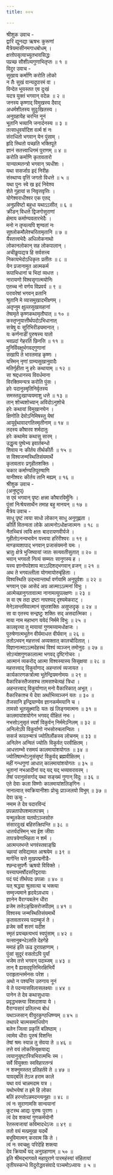 ```yaml
---
title: ००५

---
```

श्रीशुक उवाच -  
द्वारि द्युनद्या ऋषभः कुरूणां  
मैत्रेयमासीनमगाधबोधम् ।  
क्षत्तोपसृत्याच्युतभावसिद्धः  
पप्रच्छ सौशील्यगुणाभितृप्तः ॥ १ ॥  
विदुर उवाच -  
सुखाय कर्माणि करोति लोको  
न तैः सुखं वान्यदुपारमं वा ।  
विन्देत भूयस्तत एव दुःखं  
यदत्र युक्तं भगवान् वदेन्नः ॥ २ ॥  
जनस्य कृष्णाद् विमुखस्य दैवाद्  
अधर्मशीलस्य सुदुःखितस्य ।  
अनुग्रहायेह चरन्ति नूनं  
भूतानि भव्यानि जनार्दनस्य ॥ ३ ॥  
तत्साधुवर्यादिश वर्त्म शं नः  
संराधितो भगवान् येन पुंसाम् ।  
हृदि स्थितो यच्छति भक्तिपूते  
ज्ञानं सतत्त्वाधिगमं पुराणम् ॥ ४ ॥  
करोति कर्माणि कृतावतारो  
यान्यात्मतन्त्रो भगवान् त्र्यधीशः ।  
यथा ससर्जाग्र इदं निरीहः  
संस्थाप्य वृत्तिं जगतो विधत्ते ॥ ५ ॥  
यथा पुनः स्वे ख इदं निवेश्य  
शेते गुहायां स निवृत्तवृत्तिः ।  
योगेश्वराधीश्वर एक एतद्  
अनुप्रविष्टो बहुधा यथाऽऽसीत् ॥ ६ ॥  
क्रीडन् विधत्ते द्विजगोसुराणां  
क्षेमाय कर्माण्यवतारभेदैः ।  
मनो न तृप्यत्यपि शृण्वतां नः  
सुश्लोकमौलेश्चरितामृतानि ॥ ७ ॥  
यैस्तत्त्वभेदैः अधिलोकनाथो  
लोकानलोकान् सह लोकपालान् ।  
अचीकॢपद्यत्र हि सर्वसत्त्व  
निकायभेदोऽधिकृतः प्रतीतः ॥ ८ ॥  
येन प्रजानामुत आत्मकर्म  
रूपाभिधानां च भिदां व्यधत्त ।  
नारायणो विश्वसृगात्मयोनिः  
एतच्च नो वर्णय विप्रवर्य ॥ ९ ॥  
परावरेषां भगवन् व्रतानि  
श्रुतानि मे व्यासमुखादभीक्ष्णम् ।  
अतृप्नुम क्षुल्लसुखावहानां  
तेषामृते कृष्णकथामृतौघात् ॥ १० ॥  
कस्तृप्नुयात्तीर्थपदोऽभिधानात्  
सत्रेषु वः सूरिभिरीड्यमानात् ।  
यः कर्णनाडीं पुरुषस्य यातो  
भवप्रदां गेहरतिं छिनत्ति ॥ ११ ॥  
मुनिर्विवक्षुर्भगवद्गुणानां  
सखापि ते भारतमाह कृष्णः ।  
यस्मिन् नृणां ग्राम्यसुखानुवादैः  
मतिर्गृहीता नु हरेः कथायाम् ॥ १२ ॥  
सा श्रद्दधानस्य विवर्धमाना  
विरक्तिमन्यत्र करोति पुंसः ।  
हरेः पदानुस्मृतिनिर्वृतस्य  
समस्तदुःखाप्ययमाशु धत्ते ॥ १३ ॥  
तान् शोच्यशोच्यान् अविदोऽनुशोचे  
हरेः कथायां विमुखानघेन ।  
क्षिणोति देवोऽनिमिषस्तु येषां  
आयुर्वृथावादगतिस्मृतीनाम् ॥ १४ ॥  
तदस्य कौषारव शर्मदातुः  
हरेः कथामेव कथासु सारम् ।  
उद्धृत्य पुष्पेभ्य इवार्तबन्धो  
शिवाय नः कीर्तय तीर्थकीर्तेः ॥ १५ ॥  
स विश्वजन्मस्थितिसंयमार्थे  
कृतावतारः प्रगृहीतशक्तिः ।  
चकार कर्माण्यतिपूरुषाणि  
यानीश्वरः कीर्तय तानि मह्यम् ॥ १६ ॥  
श्रीशुक उवाच -  
(अनुष्टुप्)  
स एवं भगवान् पृष्टः क्षत्त्रा कौषारविर्मुनिः ।  
पुंसां निःश्रेयसार्थेन तमाह बहु मानयन् ॥ १७ ॥  
मैत्रेय उवाच -  
साधु पृष्टं त्वया साधो लोकान् साधु अनुगृह्णता ।  
कीर्तिं वितन्वता लोके आत्मनोऽधोक्षजात्मनः ॥ १८ ॥  
नैतच्चित्रं त्वयि क्षत्तः बादरायणवीर्यजे ।  
गृहीतोऽनन्यभावेन यत्त्वया हरिरीश्वरः ॥ १९ ॥  
माण्डव्यशापाद् भगवान् प्रजासंयमनो यमः ।  
भ्रातुः क्षेत्रे भुजिष्यायां जातः सत्यवतीसुतात् ॥ २० ॥  
भवान् भगवतो नित्यं सम्मतः सानुगस्य ह ।  
यस्य ज्ञानोपदेशाय माऽऽदिशद्भगवान् व्रजन् ॥ २१ ॥  
अथ ते भगवल्लीला योगमायोरुबृंहिताः ।  
विश्वस्थिति उद्‌भवान्तार्था वर्णयामि अनुपूर्वशः ॥ २२ ॥  
भगवान् एक आसेदं अग्र आत्माऽऽत्मनां विभुः ।  
आत्मेच्छानुगतावात्मा नानामत्युपलक्षणः ॥ २३ ॥  
स वा एष तदा द्रष्टा नापश्यद् दृश्यमेकराट् ।  
मेनेऽसन्तमिवात्मानं सुप्तशक्तिः असुप्तदृक् ॥ २४ ॥  
सा वा एतस्य सन्द्रष्टुः शक्तिः सद् असदात्मिका ।  
माया नाम महाभाग ययेदं निर्ममे विभुः ॥ २५ ॥  
कालवृत्त्या तु मायायां गुणमय्यामधोक्षजः ।  
पुरुषेणात्मभूतेन वीर्यमाधत्त वीर्यवान् ॥ २६ ॥  
ततोऽभवन् महत्तत्त्वं अव्यक्तात् कालचोदितात् ।  
विज्ञानात्माऽऽत्मदेहस्थं विश्वं व्यञ्जन् तमोनुदः ॥ २७ ॥  
सोऽप्यंशगुणकालात्मा भगवद् दृष्टिगोचरः ।  
आत्मानं व्यकरोद् आत्मा विश्वस्यास्य सिसृक्षया ॥ २८ ॥  
महत्तत्त्वाद् विकुर्वाणाद् अहन्तत्त्वं व्यजायत ।  
कार्यकारणकर्त्रात्मा भूतेन्द्रियमनोमयः ॥ २९ ॥  
वैकारिकस्तैजसश्च तामसश्चेत्यहं त्रिधा ।  
अहन्तत्त्वाद् विकुर्वाणात् मनो वैकारिकात् अभूत् ।  
वैकारिकाश्च ये देवा अर्थाभिव्यञ्जनं यतः ॥ ३० ॥  
तैजसानि इन्द्रियाण्येव ज्ञानकर्ममयानि च ।  
तामसो भूतसूक्ष्मादिः यतः खं लिङ्गमात्मनः ॥ ३१ ॥  
कालमायांशयोगेन भगवद् वीक्षितं नभः ।  
नभसोऽनुसृतं स्पर्शं विकुर्वन् निर्ममेऽनिलम् ॥ ३२ ॥  
अनिलोऽपि विकुर्वाणो नभसोरुबलान्वितः ।  
ससर्ज रूपतन्मात्रं ज्योतिर्लोकस्य लोचनम् ॥ ३३ ॥  
अनिलेन अन्वितं ज्योतिः विकुर्वत् परवीक्षितम् ।  
आधत्ताम्भो रसमयं कालमायांशयोगतः ॥ ३४ ॥  
ज्योतिषाम्भोऽनुसंसृष्टं विकुर्वद् ब्रह्मवीक्षितम् ।  
महीं गन्धगुणां आधात् कालमायांशयोगतः ॥ ३५ ॥  
भूतानां नभआदीनां यद् यद् यद् भव्यावरावरम् ।  
तेषां परानुसंसर्गाद् यथा सङ्ख्यं गुणान् विदुः ॥ ३६ ॥  
एते देवाः कला विष्णोः कालमायांशलिङ्‌गिनः ।  
नानात्वात् स्वक्रियानीशाः प्रोचुः प्राञ्जलयो विभुम् ॥ ३७ ॥  
देवा ऊचुः -  
नमाम ते देव पदारविन्दं  
प्रपन्नतापोपशमातपत्रम् ।  
यन्मूलकेता यतयोऽञ्जसोरु  
संसारदुःखं बहिरुत्क्षिपन्ति ॥ ३८ ॥  
धातर्यदस्मिन् भव ईश जीवाः  
तापत्रयेणाभिहता न शर्म ।  
आत्मन्लभन्ते भगवंस्तवाङ्‌घ्रि  
च्छायां सविद्यामत आश्रयेम ॥ ३९ ॥  
मार्गन्ति यत्ते मुखपद्मनीडै-  
श्छन्दःसुपर्णैः ऋषयो विविक्ते ।  
यस्याघमर्षोदसरिद्वरायाः  
पदं पदं तीर्थपदः प्रपन्नाः ॥ ४० ॥  
यत् श्रद्धया श्रुतवत्या च भक्त्या  
सम्मृज्यमाने हृदयेऽवधाय ।  
ज्ञानेन वैराग्यबलेन धीरा  
व्रजेम तत्तेऽङ्‌घ्रिसरोजपीठम् ॥ ४१ ॥  
विश्वस्य जन्मस्थितिसंयमार्थे  
कृतावतारस्य पदाम्बुजं ते ।  
व्रजेम सर्वे शरणं यदीश  
स्मृतं प्रयच्छत्यभयं स्वपुंसाम् ॥ ४२ ॥  
यत्सानुबन्धेऽसति देहगेहे  
ममाहं इति ऊढ दुराग्रहाणाम् ।  
पुंसां सुदूरं वसतोऽपि पुर्यां  
भजेम तत्ते भगवन् पदाब्जम् ॥ ४३ ॥  
तान् वै ह्यसद्‌वृत्तिभिरक्षिभिर्ये  
पराहृतान्तर्मनसः परेश ।  
अथो न पश्यन्ति उरुगाय नूनं  
ये ते पदन्यासविलासलक्ष्याः ॥ ४४ ॥  
पानेन ते देव कथासुधायाः  
प्रवृद्धभक्त्या विशदाशया ये ।  
वैराग्यसारं प्रतिलभ्य बोधं  
यथाञ्जसान् वीयुरकुण्ठधिष्ण्यम् ॥ ४५ ॥  
तथापरे चात्मसमाधियोग  
बलेन जित्वा प्रकृतिं बलिष्ठाम् ।  
त्वामेव धीराः पुरुषं विशन्ति  
तेषां श्रमः स्यान्न तु सेवया ते ॥ ४६ ॥  
तत्ते वयं लोकसिसृक्षयाद्य  
त्वयानुसृष्टास्त्रिभिरात्मभिः स्म ।  
सर्वे वियुक्ताः स्वविहारतन्त्रं  
न शक्नुमस्तत् प्रतिहर्तवे ते ॥ ४७ ॥  
यावद्बलिं तेऽज हराम काले  
यथा वयं चान्नमदाम यत्र ।  
यथोभयेषां त इमे हि लोका  
बलिं हरन्तोऽन्नमदन्त्यनूहाः ॥ ४८ ॥  
त्वं नः सुराणामसि सान्वयानां  
कूटस्थ आद्यः पुरुषः पुराणः ।  
त्वं देव शक्त्यां गुणकर्मयोनौ  
रेतस्त्वजायां कविमादधेऽजः ॥ ४९ ॥  
ततो वयं मत्प्रमुखा यदर्थे  
बभूविमात्मन् करवाम किं ते ।  
त्वं नः स्वचक्षुः परिदेहि शक्त्या  
देव क्रियार्थे यद् अनुग्रहाणाम् ॥ ५० ॥  
इति श्रीमद्‌भागवते महापुराणे पारमहंस्यां संहितायां  
तृतीयस्कन्धे विदुरोद्धवसंवादे पञ्चमोऽध्यायः ॥ ५ ॥